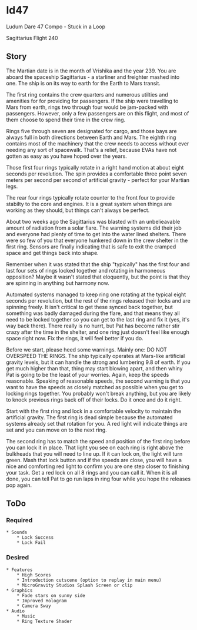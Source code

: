 # ld47

Ludum Dare 47 Compo - Stuck in a Loop

Sagittarius Flight 240

## Story
The Martian date is in the month of Vrishika and the year 239. You are aboard the spaceship Sagittarius - a starliner and freighter mashed into one. The ship is on its way to earth for the Earth to Mars transit.

The first ring contains the crew quarters and numerous utilties and amenities for for providing for passengers. If the ship were travelling to Mars from earth, rings two through four would be jam-packed with passengers. However, only a few passengers are on this flight, and most of them choose to spend their time in the crew ring.

Rings five through seven are designated for cargo, and those bays are always full in both directions between Earth and Mars. The eighth ring contains most of the machinery that the crew needs to access without ever needing any sort of spacewalk. That's a relief, because EVAs have not gotten as easy as you have hoped over the years.

Those first four rings typically rotate in a right hand motion at about eight seconds per revolution. The spin provides a comfortable three point seven meters per second per second of artificial gravity - perfect for your Martian legs. 

The rear four rings typically rotate counter to the front four to provide stabilty to the core and engines. It is a great system when things are working as they should, but things can't always be perfect.

About two weeks ago the Sagittarius was blasted with an unbelieavable amount of radiation from a solar flare. The warning systems did their job and everyone had plenty of time to get into the water lined shelters. There were so few of you that everyone hunkered down in the crew shelter in the first ring. Sensors are finally indicating that is safe to exit the cramped space and get things back into shape.

Remember when it was stated that the ship "typically" has the first four and last four sets of rings locked together and rotating in harmoneous opposition? Maybe it wasn't stated that eloquently, but the point is that they are spinning in anything but harmony now.

Automated systems managed to keep ring one rotating at the typical eight seconds per revolution, but the rest of the rings released their locks and are spinning freely. It isn't critical to get these synced back together, but something was badly damaged during the flare, and that means they all need to be locked together so you can get to the last ring and fix it (yes, it's way back there). There really is no hurrt, but Pat has become rather stir crazy after the time in the shelter, and one ring just doesn't feel like enough space right now. Fix the rings, it will feel better if you do.

Before we start, please heed some warnings. Mainly one: DO NOT OVERSPEED THE RINGS. The ship typically operates at Mars-like artificial gravity levels, but it can handle the strong and lumbering 9.8 of earth. If you get much higher than that, thing may start blowing apart, and then whiny Pat is going to be the least of your worries. Again, keep the speeds reasonable. Speaking of reasonable speeds, the second warning is that you want to have the speeds as closely matched as possible when you get to locking rings together. You probably won't break anything, but you are likely to knock previous rings back off of their locks. Do it once and do it right.

Start with the first ring and lock in a comfortable velocity to maintain the artificial gravity. The first ring is dead simple because the automated systems already set that rotation for you. A red light will indicate things are set and you can move on to the next ring.

The second ring has to match the speed and position of the first ring before you can lock it in place. That light you see on each ring is right above the bulkheads that you will need to line up. If it can lock on, the light will turn green. Mash that lock button and if the speeds are close, you will have a nice and comforting red light to confirm you are one step closer to finishing your task. Get a red lock on all 8 rings and you can call it. When it is all done, you can tell Pat to go run laps in ring four while you hope the releases pop again.

## ToDo
### Required
    * Sounds
        * Lock Success
        * Lock Fail
### Desired
    * Features 
        * High Scores
        * Introduction cutscene (option to replay in main menu)
        * MicroGravity Studios Splash Screen or clip
    * Graphics
        * Fade stars on sunny side
        * Improved Hologram
        * Camera Sway
    * Audio
        * Music
        * Ring Texture Shader